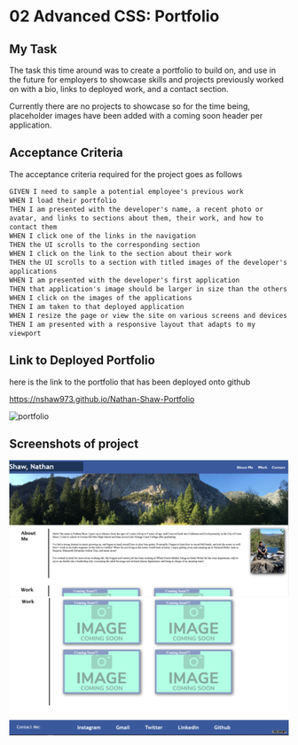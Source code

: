 # 02 Advanced CSS: Portfolio

## My Task

The task this time around was to create a portfolio to build on, and use in the future for employers to showcase skills and projects previously worked on with a bio, links to deployed work, and a contact section.

Currently there are no projects to showcase so for the time being, placeholder images have been added with a coming soon header per application.

## Acceptance Criteria 

The acceptance criteria required for the project goes as follows

```
GIVEN I need to sample a potential employee's previous work
WHEN I load their portfolio
THEN I am presented with the developer's name, a recent photo or avatar, and links to sections about them, their work, and how to contact them
WHEN I click one of the links in the navigation
THEN the UI scrolls to the corresponding section
WHEN I click on the link to the section about their work
THEN the UI scrolls to a section with titled images of the developer's applications
WHEN I am presented with the developer's first application
THEN that application's image should be larger in size than the others
WHEN I click on the images of the applications
THEN I am taken to that deployed application
WHEN I resize the page or view the site on various screens and devices
THEN I am presented with a responsive layout that adapts to my viewport
```

## Link to Deployed Portfolio

here is the link to the portfolio that has been deployed onto github

https://nshaw973.github.io/Nathan-Shaw-Portfolio

![portfolio](https://nshaw973.github.io/Nathan-Shaw-Portfolio)

## Screenshots of project

![portfolio-screenshot-1](./assets/readme-screenshot/portfolio%20screenshot.png)
![portfolio-screenshot-1](./assets/readme-screenshot/portfolio%20screenshot%202.png)
